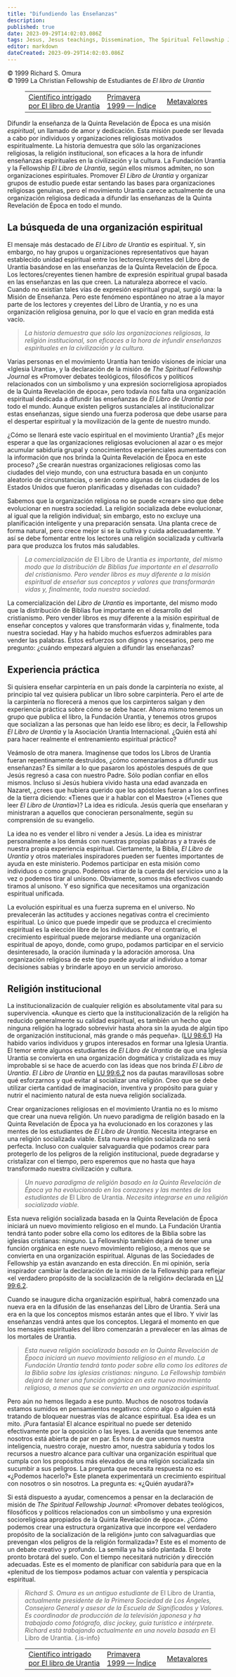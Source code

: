```yaml
---
title: "Difundiendo las Enseñanzas"
description: 
published: true
date: 2023-09-29T14:02:03.086Z
tags: Jesus, Jesus teachings, Dissemination, The Spiritual Fellowship Journal, Spiritual Fellowship, article
editor: markdown
dateCreated: 2023-09-29T14:02:03.086Z
---
```


<p class="v-card v-sheet theme--light grey lighten-3 px-2">© 1999 Richard S. Omura<br>© 1999 La Christian Fellowship de Estudiantes de <i>El libro de Urantia</i ></p>
<figure class="table chapter-navigator">
  <table>
    <tbody>
      <tr>
        <td>
        <a href="/es/article/Larry_Mullins/Scientist_Intrigued_by_UB">
          <span class="mdi mdi-arrow-left-drop-circle"></span><span class="pl-2">Científico intrigado por El libro de Urantia</span>
        </a>
        </td>
        <td>
        <a href="/es/index/articles_spiritual_fellowship_journal#primavera-1999">
          <span class="mdi mdi-book-open-variant"></span><span class="pl-2">Primavera 1999 — Índice</span>
        </a>
        </td>
        <td>
        <a href="/es/article/Larry_Mullins/Meta_Values_Part_I">
          <span class="pr-2">Metavalores</span><span class="mdi mdi-arrow-right-drop-circle"></span>
        </a>
        </td>
      </tr>
    </tbody>
  </table>
</figure>




Difundir la enseñanza de la Quinta Revelación de Época es una misión _espiritual_, un llamado de amor y dedicación. Esta misión puede ser llevada a cabo por individuos y organizaciones religiosas motivados espiritualmente. La historia demuestra que sólo las organizaciones religiosas, la religión institucional, son eficaces a la hora de infundir enseñanzas espirituales en la civilización y la cultura. La Fundación Urantia y la Fellowship _El Libro de Urantia_, según ellos mismos admiten, no son organizaciones espirituales. Promover _El Libro de Urantia_ y organizar grupos de estudio puede estar sentando las bases para organizaciones religiosas genuinas, pero el movimiento Urantia carece actualmente de una organización religiosa dedicada a difundir las enseñanzas de la Quinta Revelación de Época en todo el mundo.

## La búsqueda de una organización espiritual

El mensaje más destacado de _El Libro de Urantia_ es espiritual. Y, sin embargo, no hay grupos u organizaciones representativos que hayan establecido unidad espiritual entre los lectores/creyentes del Libro de Urantia basándose en las enseñanzas de la Quinta Revelación de Época. Los lectores/creyentes tienen hambre de expresión espiritual grupal basada en las enseñanzas en las que creen. La naturaleza aborrece el vacío. Cuando no existían tales vías de expresión espiritual grupal, surgió una: la Misión de Enseñanza. Pero este fenómeno espontáneo no atrae a la mayor parte de los lectores y creyentes del Libro de Urantia, y no es una organización religiosa genuina, por lo que el vacío en gran medida está vacío.

> _La historia demuestra que sólo las organizaciones religiosas, la religión institucional, son eficaces a la hora de infundir enseñanzas espirituales en la civilización y la cultura._

Varias personas en el movimiento Urantia han tenido visiones de iniciar una «Iglesia Urantia», y la declaración de la misión de _The Spiritual Fellowship Journal_ es «Promover debates teológicos, filosóficos y políticos relacionados con un simbolismo y una expresión sociorreligiosa apropiados de la Quinta Revelación de época», pero todavía nos falta una organización espiritual dedicada a difundir las enseñanzas de _El Libro de Urantia_ por todo el mundo. Aunque existen peligros sustanciales al institucionalizar estas enseñanzas, sigue siendo una fuerza poderosa que debe usarse para el despertar espiritual y la movilización de la gente de nuestro mundo.

¿Cómo se llenará este vacío espiritual en el movimiento Urantia? ¿Es mejor esperar a que las organizaciones religiosas evolucionen al azar o es mejor acumular sabiduría grupal y conocimientos experienciales aumentados con la información que nos brinda la Quinta Revelación de Época en este proceso? ¿Se crearán nuestras organizaciones religiosas como las ciudades del viejo mundo, con una estructura basada en un conjunto aleatorio de circunstancias, o serán como algunas de las ciudades de los Estados Unidos que fueron planificadas y diseñadas con cuidado?

Sabemos que la organización religiosa no se puede «crear» sino que debe evolucionar en nuestra sociedad. La religión socializada debe evolucionar, al igual que la religión individual; sin embargo, esto no excluye una planificación inteligente y una preparación sensata. Una planta crece de forma natural, pero crece mejor si se la cultiva y cuida adecuadamente. Y así se debe fomentar entre los lectores una religión socializada y cultivarla para que produzca los frutos más saludables.

> _La comercialización de_ El Libro de Urantia _es importante, del mismo modo que la distribución de Biblias fue importante en el desarrollo del cristianismo. Pero vender libros es muy diferente a la misión espiritual de enseñar sus conceptos y valores que transformarán vidas y, finalmente, toda nuestra sociedad._

La comercialización del _Libro de Urantia_ es importante, del mismo modo que la distribución de Biblias fue importante en el desarrollo del cristianismo. Pero vender libros es muy diferente a la misión espiritual de enseñar conceptos y valores que transformarán vidas y, finalmente, toda nuestra sociedad. Hay y ha habido muchos esfuerzos admirables para vender las palabras. Estos esfuerzos son dignos y necesarios, pero me pregunto: ¿cuándo empezará alguien a difundir las enseñanzas?

## Experiencia práctica

Si quisiera enseñar carpintería en un país donde la carpintería no existe, al principio tal vez quisiera publicar un libro sobre carpintería. Pero el arte de la carpintería no florecerá a menos que los carpinteros salgan y den experiencia práctica sobre cómo se debe hacer. Ahora mismo tenemos un grupo que publica el libro, la Fundación Urantia, y tenemos otros grupos que socializan a las personas que han leído ese libro; es decir, la Fellowship _El Libro de Urantia_ y la Asociación Urantia Internacional. ¿Quién está ahí para hacer realmente el entrenamiento espiritual práctico?

Veámoslo de otra manera. Imagínense que todos los Libros de Urantia fueran repentinamente destruidos, ¿cómo comenzaríamos a difundir sus enseñanzas? Es similar a lo que pasaron los apóstoles después de que Jesús regresó a casa con nuestro Padre. Sólo podían confiar en ellos mismos. Incluso si Jesús hubiera vivido hasta una edad avanzada en Nazaret, ¿crees que hubiera querido que los apóstoles fueran a los confines de la tierra diciendo: «Tienes que ir a hablar con el Maestro» («Tienes que leer _El Libro de Urantia_»)? La idea es ridícula. Jesús quería que enseñaran y ministraran a aquellos que conocieran personalmente, según su comprensión de su evangelio.

La idea no es vender el libro ni vender a Jesús. La idea es ministrar personalmente a los demás con nuestras propias palabras y a través de nuestra propia experiencia espiritual. Ciertamente, la Biblia, _El Libro de Urantia_ y otros materiales inspiradores pueden ser fuentes importantes de ayuda en este ministerio. Podemos participar en esta misión como individuos o como grupo. Podemos «tirar de la cuerda del servicio» uno a la vez o podemos tirar al unísono. Obviamente, somos más efectivos cuando tiramos al unísono. Y eso significa que necesitamos una organización espiritual unificada.

La evolución espiritual es una fuerza suprema en el universo. No prevalecerán las actitudes y acciones negativas contra el crecimiento espiritual. Lo único que puede impedir que se produzca el crecimiento espiritual es la elección libre de los individuos. Por el contrario, el crecimiento espiritual puede mejorarse mediante una organización espiritual de apoyo, donde, como grupo, podamos participar en el servicio desinteresado, la oración iluminada y la adoración amorosa. Una organización religiosa de este tipo puede ayudar al individuo a tomar decisiones sabias y brindarle apoyo en un servicio amoroso.

## Religión institucional

La institucionalización de cualquier religión es absolutamente vital para su supervivencia. «Aunque es cierto que la institucionalización de la religión ha reducido generalmente su calidad espiritual, es también un hecho que ninguna religión ha logrado sobrevivir hasta ahora sin la ayuda de algún tipo de organización institucional, más grande o más pequeña». (<a id="a68_362"></a>[LU 98:6.1](/es/The_Urantia_Book/98#p6_1)) Ha habido varios individuos y grupos interesados en formar una Iglesia Urantia. El temor entre algunos estudiantes de _El Libro de Urantia_ de que una Iglesia Urantia se convierta en una organización dogmática y cristalizada es muy improbable si se hace de acuerdo con las ideas que nos brinda _El Libro de Urantia_. _El Libro de Urantia_ en <a id="a68_747"></a>[LU 99:6.2](/es/The_Urantia_Book/99#p6_2) nos da pautas maravillosas sobre qué esforzarnos y qué evitar al socializar una religión. Creo que se debe utilizar cierta cantidad de imaginación, inventiva y propósito para guiar y nutrir el nacimiento natural de esta nueva religión socializada.

Crear organizaciones religiosas en el movimiento Urantia no es lo mismo que crear una nueva religión. Un nuevo paradigma de religión basado en la Quinta Revelación de Época ya ha evolucionado en los corazones y las mentes de los estudiantes de _El Libro de Urantia_. Necesita integrarse en una religión socializada viable. Esta nueva religión socializada no será perfecta. Incluso con cualquier salvaguardia que podamos crear para protegerlo de los peligros de la religión institucional, puede degradarse y cristalizar con el tiempo, pero esperemos que no hasta que haya transformado nuestra civilización y cultura.

> _Un nuevo paradigma de religión basado en la Quinta Revelación de Época ya ha evolucionado en los corazones y las mentes de los estudiantes de_ El Libro de Urantia. _Necesita integrarse en una religión socializada viable._

Esta nueva religión socializada basada en la Quinta Revelación de Época iniciará un nuevo movimiento religioso en el mundo. La Fundación Urantia tendrá tanto poder sobre ella como los editores de la Biblia sobre las iglesias cristianas: ninguno. La Fellowship también dejará de tener una función orgánica en este nuevo movimiento religioso, a menos que se convierta en una organización espiritual. Algunas de las Sociedades de Fellowship ya están avanzando en esta dirección. En mi opinión, sería inspirador cambiar la declaración de la misión de la Fellowship para reflejar «el verdadero propósito de la socialización de la religión» declarada en <a id="a74_648"></a>[LU 99:6.2](/es/The_Urantia_Book/99#p6_2).

Cuando se inaugure dicha organización espiritual, habrá comenzado una nueva era en la difusión de las enseñanzas del Libro de Urantia. Será una era en la que los conceptos mismos estarán antes que el libro. Y vivir las enseñanzas vendrá antes que los conceptos. Llegará el momento en que los mensajes espirituales del libro comenzarán a prevalecer en las almas de los mortales de Urantia.

> _Esta nueva religión socializada basada en la Quinta Revelación de Época iniciará un nuevo movimiento religioso en el mundo. La Fundación Urantia tendrá tanto poder sobre ella como los editores de la Biblia sobre las iglesias cristianas: ninguno. La Fellowship también dejará de tener una función orgánica en este nuevo movimiento religioso, a menos que se convierta en una organización espiritual._

Pero aún no hemos llegado a ese punto. Muchos de nosotros todavía estamos sumidos en pensamientos negativos: cómo algo o alguien está tratando de bloquear nuestras vías de alcance espiritual. Esa idea es un mito. ¡Pura fantasía! El alcance espiritual no puede ser detenido efectivamente por la oposición o las leyes. La avenida que tenemos ante nosotros está abierta de par en par. Es hora de que usemos nuestra inteligencia, nuestro coraje, nuestro amor, nuestra sabiduría y todos los recursos a nuestro alcance para cultivar una organización espiritual que cumpla con los propósitos más elevados de una religión socializada sin sucumbir a sus peligros. La pregunta que necesita respuesta no es: «¿Podemos hacerlo?» Este planeta experimentará un crecimiento espiritual con nosotros o sin nosotros. La pregunta es: «¿Quién ayudará?»

Si está dispuesto a ayudar, comencemos a pensar en la declaración de misión de _The Spiritual Fellowship Journal_: «Promover debates teológicos, filosóficos y políticos relacionados con un simbolismo y una expresión socioreligiosa apropiados de la Quinta Revelación de época». ¿Cómo podemos crear una estructura organizativa que incorpore «el verdadero propósito de la socialización de la religión» junto con salvaguardias que prevengan «los peligros de la religión formalizada»? Este es el momento de un debate creativo y profundo. La semilla ya ha sido plantada. El brote pronto brotará del suelo. Con el tiempo necesitará nutrición y dirección adecuadas. Este es el momento de planificar con sabiduría para que en la «plenitud de los tiempos» podamos actuar con valentía y perspicacia espiritual.

> _Richard S. Omura es un antiguo estudiante de_ El Libro de Urantia, _actualmente presidente de la Primera Sociedad de Los Ángeles, Consejero General y asesor de la Escuela de Significados y Valores. Es coordinador de producción de la televisión japonesa y ha trabajado como fotógrafo, disc jockey, guía turístico e intérprete. Richard está trabajando actualmente en una novela basada en_ El Libro de Urantia.
{.is-info}



<figure class="table chapter-navigator">
  <table>
    <tbody>
      <tr>
        <td>
        <a href="/es/article/Larry_Mullins/Scientist_Intrigued_by_UB">
          <span class="mdi mdi-arrow-left-drop-circle"></span><span class="pl-2">Científico intrigado por El libro de Urantia</span>
        </a>
        </td>
        <td>
        <a href="/es/index/articles_spiritual_fellowship_journal#primavera-1999">
          <span class="mdi mdi-book-open-variant"></span><span class="pl-2">Primavera 1999 — Índice</span>
        </a>
        </td>
        <td>
        <a href="/es/article/Larry_Mullins/Meta_Values_Part_I">
          <span class="pr-2">Metavalores</span><span class="mdi mdi-arrow-right-drop-circle"></span>
        </a>
        </td>
      </tr>
    </tbody>
  </table>
</figure>
